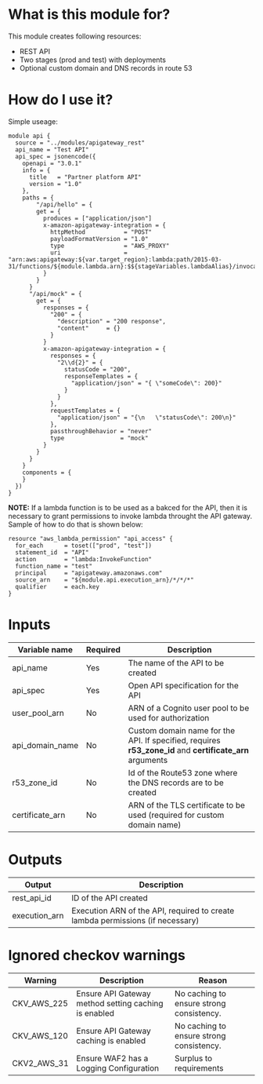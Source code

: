 # What is this module for?
This module creates following resources:
* REST API 
* Two stages (prod and test) with deployments
* Optional custom domain  and DNS records in route 53

# How do I use it?
Simple useage:

```hcl
module api {
  source = "../modules/apigateway_rest"
  api_name = "Test API"
  api_spec = jsonencode({
    openapi = "3.0.1"
    info = {
      title   = "Partner platform API"
      version = "1.0"
    },
    paths = {
        "/api/hello" = {
        get = {
          produces = ["application/json"]
          x-amazon-apigateway-integration = {
            httpMethod           = "POST"
            payloadFormatVersion = "1.0"
            type                 = "AWS_PROXY"
            uri                  = "arn:aws:apigateway:${var.target_region}:lambda:path/2015-03-31/functions/${module.lambda.arn}:$${stageVariables.lambdaAlias}/invocations"
          }
        }
      } 
      "/api/mock" = {
        get = {
          responses = {
            "200" = {
              "description" = "200 response",
              "content"     = {}
            }
          }
          x-amazon-apigateway-integration = {
            responses = {
              "2\\d{2}" = {
                statusCode = "200",
                responseTemplates = {
                  "application/json" = "{ \"someCode\": 200}"
                }
              }
            },
            requestTemplates = {
              "application/json" = "{\n   \"statusCode\": 200\n}"
            },
            passthroughBehavior = "never"
            type                = "mock"
          }
        }
      }    
    }
    components = {
    }
  })
}
```
**NOTE:**
If a lambda function is to be used as a bakced for the API, then it is necessary to grant permissions to invoke lambda throught the API gateway. Sample of how to do that is shown below:
```
resource "aws_lambda_permission" "api_access" {
  for_each      = toset(["prod", "test"])
  statement_id  = "API"
  action        = "lambda:InvokeFunction"
  function_name = "test"
  principal     = "apigateway.amazonaws.com"
  source_arn    = "${module.api.execution_arn}/*/*/*"
  qualifier     = each.key
}
```

# Inputs
|Variable name|Required|Description|
|-------------|--------|-----------|
|api_name|Yes|The name of the API to be created|
|api_spec|Yes|Open API specification for the API|
|user_pool_arn|No|ARN of a Cognito user pool to be used for authorization|
|api_domain_name|No|Custom domain name for the API. If specified, requires **r53_zone_id** and **certificate_arn** arguments|
|r53_zone_id|No|Id of the Route53 zone where the DNS records are to be created|
|certificate_arn|No|ARN of the TLS certificate to be used (required for custom domain name)|


# Outputs
|Output|Description|
|---|---|
|rest_api_id|ID of the API created|
|execution_arn|Execution ARN of the API, required to create lambda permissions (if necessary)|


# Ignored checkov warnings

|Warning|Description|Reason|
|---|---|---|
|CKV_AWS_225|Ensure API Gateway method setting caching is enabled|No caching to ensure strong consistency.|
|CKV_AWS_120|Ensure API Gateway caching is enabled|No caching to ensure strong consistency.|
|CKV2_AWS_31|Ensure WAF2 has a Logging Configuration|Surplus to requirements|

